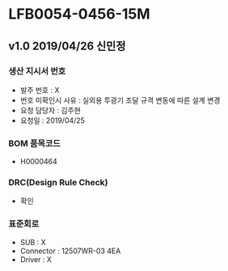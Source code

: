 # LFB0054-0456-15M

## v1.0 2019/04/26 신민정

### 생산 지시서 번호
* 발주 번호 : X
* 번호 미확인시 사유 : 실외용 투광기 조달 규격 변동에 따른 설계 변경
* 요청 담당자 : 김주현
* 요청일 : 2019/04/25

###  BOM 품목코드
* H0000464

### DRC(Design Rule Check)
* 확인

### 표준회로
* SUB : X
* Connector : 12507WR-03 4EA
* Driver : X
